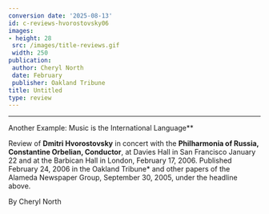 ```yaml
---
conversion date: '2025-08-13'
id: c-reviews-hvorostovsky06
images:
- height: 28
 src: /images/title-reviews.gif
 width: 250
publication:
 author: Cheryl North
 date: February
 publisher: Oakland Tribune
title: Untitled
type: review
---
```


***

Another Example: Music is the International Language**

Review of **Dmitri Hvorostovsky** in concert with the **Philharmonia of Russia, Constantine Orbelian, Conductor**, at Davies Hall in San Francisco January 22 and at the Barbican Hall in London, February 17, 2006. Published February 24, 2006 in the Oakland Tribune* and other papers of the Alameda Newspaper Group, September 30, 2005, under the headline above.

By Cheryl North